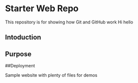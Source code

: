 # Starter Web Repo

This repository is for showing how Git and GitHub work
Hi hello
## Intoduction

## Purpose

##Deployment

Sample website with plenty of files for demos